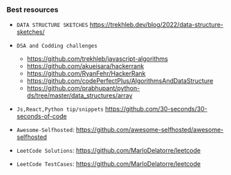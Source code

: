 ### Best resources

 - `DATA STRUCTURE SKETCHES` https://trekhleb.dev/blog/2022/data-structure-sketches/
  

 - `DSA and Codding challenges`
   - https://github.com/trekhleb/javascript-algorithms
   - https://github.com/akueisara/hackerrank
   - https://github.com/RyanFehr/HackerRank
   - https://github.com/codePerfectPlus/AlgorithmsAndDataStructure
   - https://github.com/prabhupant/python-ds/tree/master/data_structures/array
   

 - `Js,React,Python tip/snippets` https://github.com/30-seconds/30-seconds-of-code
 - `Awesome-Selfhosted`: https://github.com/awesome-selfhosted/awesome-selfhosted
 - `LeetCode Solutions`: https://github.com/MarloDelatorre/leetcode
 - `LeetCode TestCases`: https://github.com/MarloDelatorre/leetcode  